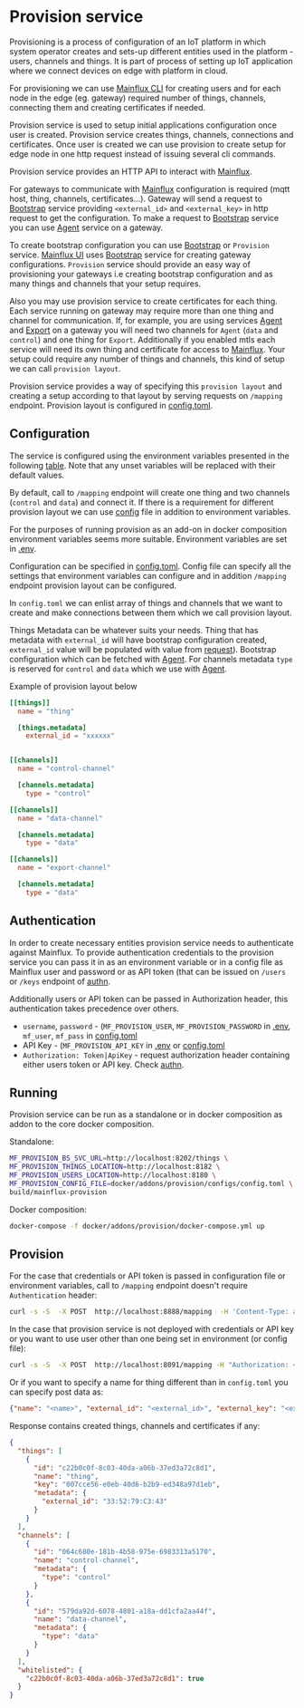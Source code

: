 # Provision service

Provisioning is a process of configuration of an IoT platform in which system operator creates
and sets-up different entities used in the platform - users, channels and things. 
It is part of process of setting up IoT application where
we connect devices on edge with platform in cloud.

For provisioning we can use [Mainflux CLI][cli] for creating users 
and for each node in the edge (eg. gateway) required number of things, channels, connecting them and creating certificates if needed.

Provision service is used to setup initial applications configuration once user is created. 
Provision service creates  things, channels, connections and certificates. 
Once user is created we can use provision to create setup for edge node 
in one http request instead of issuing several cli commands. 

Provision service provides an HTTP API to interact with [Mainflux][mainflux].  

For gateways to communicate with [Mainflux][mainflux] configuration is required (mqtt host, thing, channels, certificates...). Gateway will send a request to [Bootstrap][bootstrap] service providing `<external_id>` and `<external_key>` in http request to get the configuration. To make a request to [Bootstrap][bootstrap] service you can use [Agent][agent] service on a gateway.  

To create bootstrap configuration you can use [Bootstrap][bootstrap] or `Provision` service. 
[Mainflux UI][mfxui] uses [Bootstrap][bootstrap] service for creating gateway configurations. 
`Provision` service should provide an easy way of provisioning your gateways 
i.e creating bootstrap configuration and as many things and channels that your setup requires.  

Also you may use provision service to create certificates for each thing. 
Each service running on gateway may require more than one thing and channel for communication. 
If, for example, you are using services [Agent][agent] and [Export][exp] on a gateway you will need two channels for `Agent` (`data` and `control`) and one thing for `Export`. 
Additionally if you enabled mtls each service will need its own thing and certificate for access to [Mainflux][mainflux]. 
Your setup could require any number of things and channels, this kind of setup we can call `provision layout`.

Provision service provides a way of specifying this `provision layout` and creating a setup according to that layout by serving requests on `/mapping` endpoint. Provision layout is configured in [config.toml](configs/config.toml).

## Configuration

The service is configured using the environment variables presented in the
following [table][config]. Note that any unset variables will be replaced with their
default values.


By default, call to `/mapping` endpoint will create one thing and two channels (`control` and `data`) and connect it. If there is a requirement for different provision layout we can use [config][conftoml] file in addition to environment variables. 

For the purposes of running provision as an add-on in docker composition 
environment variables seems more suitable. Environment variables are set in [.env][env].  

Configuration can be specified in [config.toml][conftoml]. 
Config file can specify all the settings that environment variables can configure and in addition
`/mapping` endpoint provision layout can be configured.

In `config.toml` we can enlist array of things and channels that we want to create 
and make connections between them which we call provision layout.

Things Metadata can be whatever suits your needs. 
Thing that has metadata with `external_id` will have bootstrap configuration created, `external_id` value will be populated with value from [request](#example)). 
Bootstrap configuration which can be fetched with [Agent][agent].
For channels metadata `type` is reserved for `control` and `data` which we use with [Agent][agent].

Example of provision layout below
```toml
[[things]]
  name = "thing"

  [things.metadata]
    external_id = "xxxxxx"


[[channels]]
  name = "control-channel"

  [channels.metadata]
    type = "control"

[[channels]]
  name = "data-channel"

  [channels.metadata]
    type = "data"

[[channels]]
  name = "export-channel"

  [channels.metadata]
    type = "data"
```

## Authentication
In order to create necessary entities provision service needs to authenticate against Mainflux. 
To provide authentication credentials to the provision service you can pass it in as an environment variable 
or in a config file as Mainflux user and password or as API token (that can be issued on `/users` or `/keys` endpoint of [authn][authn]. 

Additionally users or API token can be passed in Authorization header, this authentication takes precedence over others.

* `username`, `password` - (`MF_PROVISION_USER`, `MF_PROVISION_PASSWORD` in [.env][env], `mf_user`, `mf_pass` in [config.toml][conftoml]
* API Key - (`MF_PROVISION_API_KEY` in [.env][env] or [config.toml][conftoml]
* `Authorization: Token|ApiKey` - request authorization header containing either users token or API key. Check [authn][authn].

## Running
Provision service can be run as a standalone or in docker composition as addon to the core docker composition.

Standalone:
```bash
MF_PROVISION_BS_SVC_URL=http://localhost:8202/things \
MF_PROVISION_THINGS_LOCATION=http://localhost:8182 \
MF_PROVISION_USERS_LOCATION=http://localhost:8180 \
MF_PROVISION_CONFIG_FILE=docker/addons/provision/configs/config.toml \
build/mainflux-provision
```

Docker composition:
```bash
docker-compose -f docker/addons/provision/docker-compose.yml up
```

## Provision

For the case that credentials or API token is passed in configuration file or environment variables, call to `/mapping` endpoint doesn't require `Authentication` header:
```bash
curl -s -S  -X POST  http://localhost:8888/mapping  -H 'Content-Type: application/json' -d '{"external_id": "33:52:77:99:43", "external_key": "223334fw2"}'
```

In the case that provision service is not deployed with credentials or API key or you want to use user other than one being set in environment (or config file):
```bash
curl -s -S  -X POST  http://localhost:8091/mapping -H "Authorization: <token|api_key>" -H 'Content-Type: application/json' -d '{"external_id": "<external_id>", "external_key": "<external_key>"}'
```

Or if you want to specify a name for thing different than in `config.toml` you can specify post data as:

```json
{"name": "<name>", "external_id": "<external_id>", "external_key": "<external_key>"}
```

Response contains created things, channels and certificates if any:
```json
{
  "things": [
    {
      "id": "c22b0c0f-8c03-40da-a06b-37ed3a72c8d1",
      "name": "thing",
      "key": "007cce56-e0eb-40d6-b2b9-ed348a97d1eb",
      "metadata": {
        "external_id": "33:52:79:C3:43"
      }
    }
  ],
  "channels": [
    {
      "id": "064c680e-181b-4b58-975e-6983313a5170",
      "name": "control-channel",
      "metadata": {
        "type": "control"
      }
    },
    {
      "id": "579da92d-6078-4801-a18a-dd1cfa2aa44f",
      "name": "data-channel",
      "metadata": {
        "type": "data"
      }
    }
  ],
  "whitelisted": {
    "c22b0c0f-8c03-40da-a06b-37ed3a72c8d1": true
  }
}
```

[mainflux]: https://github.com/mainflux/mainflux
[bootstrap]: https://github.com/mainflux/mainflux/tree/master/bootstrap
[export]: https://github.com/mainflux/export
[agent]: https://github.com/mainflux/agent
[mfxui]: https://github.com/mainflux/mainflux/ui
[config]: https://github.com/mainflux/mainflux/tree/master/provision#configuration
[env]: https://github.com/mainflux/mainflux/blob/master/.env
[conftoml]: https://github.com/mainflux/mainflux/blob/master/docker/addons/provision/configs/config.toml
[authn]: https://github.com/mainflux/mainflux/blob/master/authn/README.md
[exp]: https://github.com/mainflux/export
[cli]: https://github.com/mainflux/mainflux/tree/master/cli